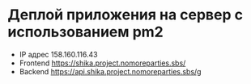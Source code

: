 # Деплой приложения на сервер с использованием pm2

- IP адрес 158.160.116.43
- Frontend https://shika.project.nomoreparties.sbs/
- Backend https://api.shika.project.nomoreparties.sbs/g
